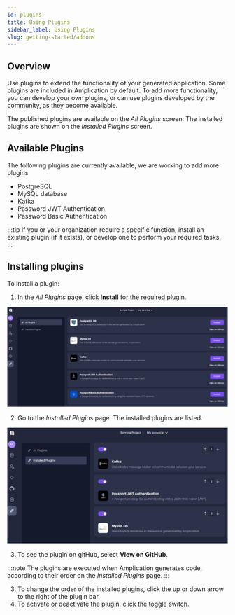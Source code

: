 ```yaml
---
id: plugins
title: Using Plugins
sidebar_label: Using Plugins 
slug: getting-started/addons 
---
```



## Overview 
Use plugins to extend the functionality of your generated application.
Some plugins are included in Amplication by default. To add more functionality, you can develop your own plugins, or can use plugins developed by the community, as they become available. 

The published plugins are available on the _All Plugins_ screen.
The installed plugins are shown on the _Installed Plugins_ screen.

## Available Plugins

The following plugins are currently available, we are working to add more plugins 

- PostgreSQL 
- MySQL database
- Kafka
- Password JWT Authentication
- Password Basic Authentication
 



:::tip
If you or your organization require a specific function, install an existing plugin (if it exists), or develop one to perform your required tasks.
:::

## Installing plugins
 To install a plugin:
 1. In the _All Plugins_ page, click **Install** for the required plugin. 

![](./assets/all-addons.png)

2. Go to the _Installed Plugins_ page. The installed plugins are listed. 

![](./assets/installed-plugins.png)

3. To see the plugin on gitHub, select **View on GitHub**.

:::note
The plugins are executed when Amplication generates code, according to their order on the _Installed Plugins_ page.
:::

3. To change the order of the installed plugins, click the up or down arrow to the right of the plugin bar.
4. To activate or deactivate the plugin, click the toggle switch. 






